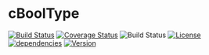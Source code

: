 # cBoolType

[![Build Status](https://img.shields.io/badge/build-passing-brightgreen.svg)](#) 
[![Coverage Status](https://img.shields.io/badge/coverage-95%25-green.svg)](https://coveralls.io/r/Snaipe/libcsptr?branch=master)
![Build Status](https://img.shields.io/badge/status-stable-brightgreen.svg)
[![License](https://img.shields.io/badge/License-WTFPL-blue.svg)](https://github.com/lduck11007/cBoolType/blob/master/LICENSE)
[![dependencies](https://img.shields.io/badge/dependencies-up%20to%20date-yellowgreen.svg)](#) 
[![Version](https://img.shields.io/badge/version-v1.0-blue.svg)](https://github.com/lduck11007/cBoolType/releases)

